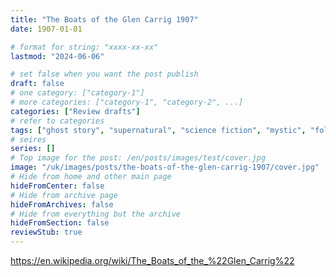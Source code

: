 ```yaml
---
title: "The Boats of the Glen Carrig 1907"
date: 1907-01-01

# format for string: "xxxx-xx-xx"
lastmod: "2024-06-06"

# set false when you want the post publish
draft: false
# one category: ["category-1"]
# more categories: ["category-1", "category-2", ...]
categories: ["Review drafts"]
# refer to categories
tags: ["ghost story", "supernatural", "science fiction", "mystic", "folklore", "urban legend", "william hope hodgson"]
# seires
series: []
# Top image for the post: /en/posts/images/test/cover.jpg
image: "/uk/images/posts/the-boats-of-the-glen-carrig-1907/cover.jpg"
# Hide from home and other main page
hideFromCenter: false
# Hide from archive page
hideFromArchives: false
# Hide from everything but the archive
hideFromSection: false
reviewStub: true
---
```

https://en.wikipedia.org/wiki/The_Boats_of_the_%22Glen_Carrig%22
<!--more-->